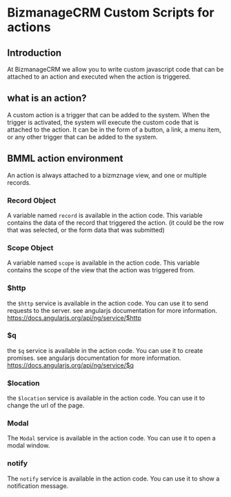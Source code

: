 # BizmanageCRM Custom Scripts for actions

## Introduction

At BizmanageCRM we allow you to write custom javascript code that can be attached to an action and executed when the action is triggered.

## what is an action?
A custom action is a trigger that can be added to the system. When the trigger is activated, the system will execute the custom code that is attached to the action.
It can be in the form of a button, a link, a menu item, or any other trigger that can be added to the system.

## BMML action environment
An action is always attached to a bizmznage view, and one or multiple records.



### Record Object
A variable named `record` is available in the action code. This variable contains the data of the record that triggered the action. (it could be the row that was selected, or the form data that was submitted)

### Scope Object
A variable named `scope` is available in the action code. This variable contains the scope of the view that the action was triggered from.

### $http
the `$http` service is available in the action code. You can use it to send requests to the server.
see angularjs documentation for more information. https://docs.angularjs.org/api/ng/service/$http

### $q
the `$q` service is available in the action code. You can use it to create promises.
see angularjs documentation for more information. https://docs.angularjs.org/api/ng/service/$q


### $location
the `$location` service is available in the action code. You can use it to change the url of the page.


### Modal
The `Modal` service is available in the action code. You can use it to open a modal window.


### notify
The `notify` service is available in the action code. You can use it to show a notification message.

